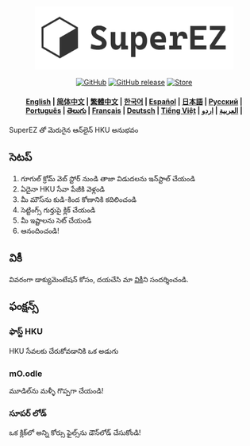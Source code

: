<p align="center">
    <br>
    <img src="https://github.com/EZ-HKU/SuperEZ/raw/main/images/logowithtext.png" width="400"/>
    <br>
</p>

<p align="center">
    <a href="https://github.com/EZ-HKU/SuperEZ/blob/main/LICENSE"><img alt="GitHub" src="https://img.shields.io/badge/LICENSE-GPL-blue"></a>
    <a href="https://github.com/EZ-HKU/SuperEZ/releases"><img alt="GitHub release" src="https://img.shields.io/badge/release-latest-green"></a>
    <a href="https://chromewebstore.google.com/detail/superez/jioahfpcicbofijpaoflhlgpkaacchka"><img alt="Store" src="https://img.shields.io/badge/extension store-download-red"></a>
</p>

<h4 align="center">
    <p>
        <a href="https://github.com/EZ-HKU/SuperEZ/">English</a> |
        <a href="https://github.com/EZ-HKU/SuperEZ/blob/main/mlp/README_zh-hans.md">简体中文</a> |
        <a href="https://github.com/EZ-HKU/SuperEZ/blob/main/mlp/README_zh-hant.md">繁體中文</a> |
        <a href="https://github.com/EZ-HKU/SuperEZ/blob/main/mlp/README_ko.md">한국어</a> |
        <a href="https://github.com/EZ-HKU/SuperEZ/blob/main/mlp/README_es.md">Español</a> |
        <a href="https://github.com/EZ-HKU/SuperEZ/blob/main/mlp/README_ja.md">日本語</a> |
        <a href="https://github.com/EZ-HKU/SuperEZ/blob/main/mlp/README_ru.md">Русский</a> |
        <a href="https://github.com/EZ-HKU/SuperEZ/blob/main/mlp/README_pt-br.md">Рortuguês</a> |
        <a href="https://github.com/EZ-HKU/SuperEZ/blob/main/mlp/README_te.md">తెలుగు</a> |
        <a href="https://github.com/EZ-HKU/SuperEZ/blob/main/mlp/README_fr.md">Français</a> |
        <a href="https://github.com/EZ-HKU/SuperEZ/blob/main/mlp/README_de.md">Deutsch</a> |
        <a href="https://github.com/EZ-HKU/SuperEZ/blob/main/mlp/README_vi.md">Tiếng Việt</a> |
        <a href="https://github.com/EZ-HKU/SuperEZ/blob/main/mlp/README_ar.md">العربية</a> |
        <a href="https://github.com/EZ-HKU/SuperEZ/blob/main/mlp/README_ur.md">اردو</a> |
    </p>
</h4>
SuperEZ తో మెరుగైన ఆన్‌లైన్ HKU అనుభవం

## సెటప్
1. గూగుల్ క్రోమ్ వెబ్ స్టోర్ నుండి తాజా విడుదలను ఇన్‌స్టాల్ చేయండి
2. ఏదైనా HKU సేవా పేజీకి వెళ్లండి
3. మీ మౌస్‌ను కుడి-కింద కోణానికి కదిలించండి
4. సెట్టింగ్స్ గుర్తుపై క్లిక్ చేయండి
5. మీ ఇష్టాలను సెట్ చేయండి
6. ఆనందించండి!
   
## వికీ
వివరంగా డాక్యుమెంటేషన్ కోసం, దయచేసి మా [వికీ](https://github.com/EZ-HKU/SuperEZ/wiki)ని సందర్శించండి.

## ఫంక్షన్స్
### ఫాస్ట్ HKU
HKU సేవలకు చేరుకోవడానికి ఒక అడుగు
### mO.odle
మూడిల్‌ను మళ్ళీ గొప్పగా చేయండి!
### సూపర్ లోడ్
ఒక క్లిక్‌లో అన్ని కోర్సు ఫైల్స్‌ను డౌన్‌లోడ్ చేసుకోండి!